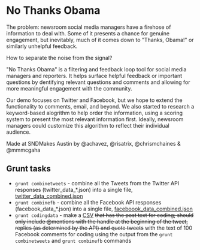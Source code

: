 # No Thanks Obama

The problem: newsroom social media managers have a firehose of information to deal with. Some of it presents a chance for genuine engagement, but inevitably, much of it comes down to "Thanks, Obama!" or similarly unhelpful feedback.

How to separate the noise from the signal?

"No Thanks Obama" is a filtering and feedback loop tool for social media managers and reporters. It helps surface helpful feedback or important questions by dentifying relevant questions and comments and allowing for more meaningful engagement with the community.

Our demo focuses on Twitter and Facebook, but we hope to extend the functionality to comments, email, and beyond. We also started to research a keyword-based alogrithm to help order the information, using a scoring system to present the most relevant information first. Ideally, newsroom managers could customize this algorithm to reflect their individual audience.

Made at SNDMakes Austin by @achavez, @risatrix, @chrismchaines & @mmmcgaha

## Grunt tasks

- `grunt combinetweets` - combine all the Tweets from the Twitter API responses (twitter_data_*.json) into a single file, [twitter_data_combined.json](twitter_data_combined.json)
- `grunt combinefb` - combine all the Facebook API responses (facebook_data_*.json) into a single file, [faceboook_data_combined.json](facebook_data_combined.json)
- `grunt codingdata` - make a [CSV](for-coding.csv) ~~that has the post text for coding; should only include @mentions with the handle at the beginning of the tweet, replies (as determined by the API) and quote tweets~~ with the text of 100 Facebook comments for coding using the output from the `grunt combinetweets` and `grunt combinefb` commands
